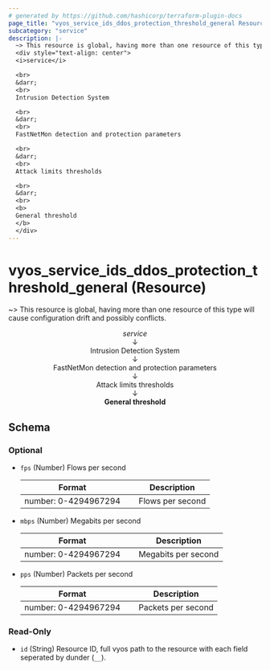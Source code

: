 ```yaml
---
# generated by https://github.com/hashicorp/terraform-plugin-docs
page_title: "vyos_service_ids_ddos_protection_threshold_general Resource - vyos"
subcategory: "service"
description: |-
  ~> This resource is global, having more than one resource of this type will cause configuration drift and possibly conflicts.
  <div style="text-align: center">
  <i>service</i>

  <br>
  &darr;
  <br>
  Intrusion Detection System

  <br>
  &darr;
  <br>
  FastNetMon detection and protection parameters

  <br>
  &darr;
  <br>
  Attack limits thresholds

  <br>
  &darr;
  <br>
  <b>
  General threshold
  </b>
  </div>
---
```


# vyos_service_ids_ddos_protection_threshold_general (Resource)

~> This resource is global, having more than one resource of this type will cause configuration drift and possibly conflicts.

<div style="text-align: center">
<i>service</i>

<br>
&darr;
<br>
Intrusion Detection System

<br>
&darr;
<br>
FastNetMon detection and protection parameters

<br>
&darr;
<br>
Attack limits thresholds

<br>
&darr;
<br>
<b>
General threshold
</b>
</div>



<!-- schema generated by tfplugindocs -->
## Schema

### Optional

- `fps` (Number) Flows per second

    |  Format &emsp; | Description  |
    |----------|---------------|
    |  number: 0-4294967294  &emsp; |  Flows per second  |
- `mbps` (Number) Megabits per second

    |  Format &emsp; | Description  |
    |----------|---------------|
    |  number: 0-4294967294  &emsp; |  Megabits per second  |
- `pps` (Number) Packets per second

    |  Format &emsp; | Description  |
    |----------|---------------|
    |  number: 0-4294967294  &emsp; |  Packets per second  |

### Read-Only

- `id` (String) Resource ID, full vyos path to the resource with each field seperated by dunder (`__`).
